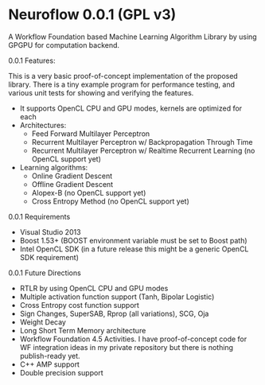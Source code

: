 Neuroflow 0.0.1 (GPL v3)
=========================

A Workflow Foundation based Machine Learning Algorithm Library by using GPGPU for computation backend.

0.0.1 Features:

This is a very basic proof-of-concept implementation of the proposed library. There is a tiny example program for performance testing, and various unit tests for showing and verifying the features.

- It supports OpenCL CPU and GPU modes, kernels are optimized for each
- Architectures: 
  - Feed Forward Multilayer Perceptron
  - Recurrent Multilayer Perceptron w/ Backpropagation Through Time
  - Recurrent Multilayer Perceptron w/ Realtime Recurrent Learning (no OpenCL support yet)
- Learning algorithms:
  - Online Gradient Descent
  - Offline Gradient Descent
  - Alopex-B (no OpenCL support yet)
  - Cross Entropy Method (no OpenCL support yet)

0.0.1 Requirements

- Visual Studio 2013
- Boost 1.53+ (BOOST environment variable must be set to Boost path)
- Intel OpenCL SDK (in a future release this might be a generic OpenCL SDK requirement)

0.0.1 Future Directions

- RTLR by using OpenCL CPU and GPU modes
- Multiple activation function support (Tanh, Bipolar Logistic)
- Cross Entropy cost function support
- Sign Changes, SuperSAB, Rprop (all variations), SCG, Oja
- Weight Decay
- Long Short Term Memory architecture
- Workflow Foundation 4.5 Activities. I have proof-of-concept code for WF integration ideas in my private repository but there is nothing publish-ready yet.
- C++ AMP support
- Double precision support
